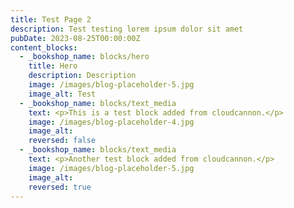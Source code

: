 ```yaml
---
title: Test Page 2
description: Test testing lorem ipsum dolor sit amet
pubDate: 2023-08-25T00:00:00Z
content_blocks:
  - _bookshop_name: blocks/hero
    title: Hero
    description: Description
    image: /images/blog-placeholder-5.jpg
    image_alt: Test
  - _bookshop_name: blocks/text_media
    text: <p>This is a test block added from cloudcannon.</p>
    image: /images/blog-placeholder-4.jpg
    image_alt:
    reversed: false
  - _bookshop_name: blocks/text_media
    text: <p>Another test block added from cloudcannon.</p>
    image: /images/blog-placeholder-5.jpg
    image_alt:
    reversed: true
---
```

